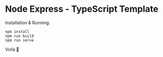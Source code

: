 # Node Express - TypeScript Template

Installation & Running:
```
npm install
npm run build
npm run serve
```

Voilà 🕺